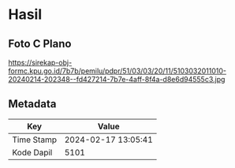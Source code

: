 # Hasil

## Foto C Plano

https://sirekap-obj-formc.kpu.go.id/7b7b/pemilu/pdpr/51/03/03/20/11/5103032011010-20240214-202348--fd427214-7b7e-4aff-8f4a-d8e6d94555c3.jpg


## Metadata

| Key        | Value               |
| ---------- | ------------------- |
| Time Stamp | 2024-02-17 13:05:41 |
| Kode Dapil | 5101                |



